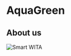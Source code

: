 # AquaGreen

## About us
![Smart WITA](https://github.com/user-attachments/assets/cf7ccd4c-069b-4035-a441-4fecf0ce05fd)


